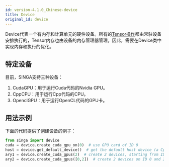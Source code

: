 ```yaml
---
id: version-4.1.0_Chinese-device
title: Device
original_id: device
---
```


<!--- Licensed to the Apache Software Foundation (ASF) under one or more contributor license agreements.  See the NOTICE file distributed with this work for additional information regarding copyright ownership.  The ASF licenses this file to you under the Apache License, Version 2.0 (the "License"); you may not use this file except in compliance with the License.  You may obtain a copy of the License at http://www.apache.org/licenses/LICENSE-2.0 Unless required by applicable law or agreed to in writing, software distributed under the License is distributed on an "AS IS" BASIS, WITHOUT WARRANTIES OR CONDITIONS OF ANY KIND, either express or implied.  See the License for the specific language governing permissions and limitations under the License.  -->

Device代表一个有内存和计算单元的硬件设备。所有的[Tensor操作](./tensor)都由常驻设备安排执行的，Tensor内存也由设备的内存管理器管理。因此，需要在Device类中实现内存和执行的优化。


## 特定设备

目前，SINGA支持三种设备：

1.  CudaGPU：用于运行Cuda代码的Nvidia GPU。
2.  CppCPU：用于运行Cpp代码的CPU。
3.  OpenclGPU：用于运行OpenCL代码的GPU卡。

## 用法示例

下面的代码提供了创建设备的例子：

```python
from singa import device
cuda = device.create_cuda_gpu_on(0)  # use GPU card of ID 0
host = device.get_default_device()  # get the default host device (a CppCPU)
ary1 = device.create_cuda_gpus(2)  # create 2 devices, starting from ID 0
ary2 = device.create_cuda_gpus([0,2])  # create 2 devices on ID 0 and 2
```

